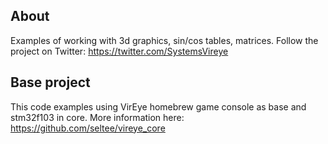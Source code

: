 ## About
Examples of working with 3d graphics, sin/cos tables, matrices. Follow the project on Twitter:
https://twitter.com/SystemsVireye

## Base project
This code examples using VirEye homebrew game console as base and stm32f103 in core. More information here: https://github.com/seltee/vireye_core
